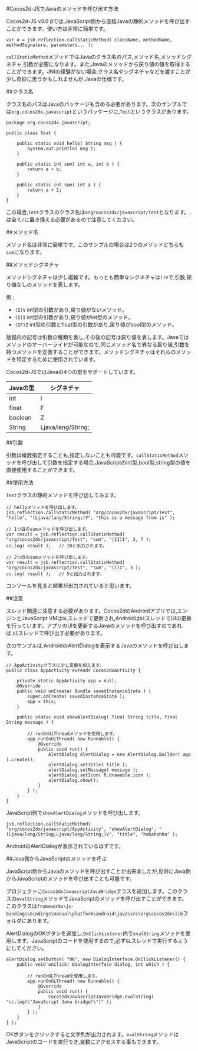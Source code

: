 #Cocos2d-JSでJavaのメソッドを呼び出す方法

Cocos2d-JS v3.0 βでは,JavaScript側から直接Javaの静的メソッドを呼び出すことができます。使い方は非常に簡単です。

```
var o = jsb.reflection.callStaticMethod( className, methodName, methodSignature, parameters... );
```

`callStaticMethod`メソッドではJavaのクラス名のパス,メソッド名,メソッドシグネチャ,引数が必要になります。また,Javaのメソッドから戻り値の値を取得することができます。JNIの経験がない場合,クラス名やシグネチャなどを渡すことが少し奇妙に思うかもしれませんが,Javaの仕様です。

##クラス名

クラス名のパスはJavaのパッケージも含める必要があります。次のサンプルでは`org.cocos2dx.javascript`というパッケージに,`Test`というクラスがあります。

```
package org.cocos2dx.javascript;

public class Test {
	
	public static void hello( String msg ) {
        System.out.println( msg );
	}
	
	public static int sum( int a, int b ) {
		return a + b;
	}
	
	public static int sum( int a ) {
		return a + 2;
	}
}
```

この場合,`Test`クラスのクラス名は`org/cocos2dx/javascript/Test`となります。`.`は全て`/`に置き換える必要があるので注意してください。

##メソッド名

メソッド名は非常に簡単です。このサンプルの場合は2つのメソッドどちらも`sum`になります。

##メソッドシグネチャ

メソッドシグネチャは少し複雑です。もっとも簡単なシグネチャは`()V`で,引数,戻り値なしのメソッドを表します。

例 :

- `(I)V`  int型の引数があり,戻り値がないメソッド。
- `(I)I`  int型の引数があり,戻り値がint型のメソッド。
- `(IF)Z` int型の引数とfloat型の引数があり,戻り値がbool型のメソッド。

括弧内の記号は引数の種類を表し,その後の記号は戻り値を表します。Javaではメソッドのオーバーライドが可能なので,同じメソッド名で異なる戻り値,引数を持つメソッドを定義することができます。メソッドシグネチャはそれらのメソッドを特定するために使用されています。

Cocos2d-JSではJavaの4つの型をサポートしています。

| Javaの型 | シグネチャ             |
| ---------- |-----               |             
| int        | I                  |
| float      | F                  |
| boolean    | Z                  |
| String     | Ljava/lang/String; |

##引数

引数は複数指定することも,指定しないことも可能です。`callStaticMethod`メソッドを呼び出して引数を指定する場合,JavaScriptのint型,bool型,string型の値を直接使用することができます。

##使用方法

`Test`クラスの静的メソッドを呼び出してみます。

```
// helloメソッドを呼び出します。
jsb.reflection.callStaticMethod( "org/cocos2dx/javascript/Test", "hello", "(Ljava/lang/String;)V", "this is a message from js" );

// 1つ目のsumメソッドを呼び出します。
var result = jsb.reflection.callStaticMethod( "org/cocos2dx/javascript/Test", "sum", "(II)I", 3, 7 );
cc.log( result );	// 10と出力されます。

// 2つ目のsumメソッドを呼び出します。
var result = jsb.reflection.callStaticMethod( "org/cocos2dx/javascript/Test", "sum", "(I)I", 3 );
cc.log( result );	// 5と出力されます。
```

コンソールを見ると結果が出力されていると思います。

##注意

スレッド関連に注意する必要があります。Cocos2dのAndroidアプリでは,エンジンとJavaScript VMは`GL`スレッドで更新され,Androidは`UI`スレッドでUIの更新を行っています。アプリのUIを更新するJavaのメソッドを呼び出すのであれば,`UI`スレッドで呼び出す必要があります。

次のサンプルは,AndroidのAlertDialogを表示するJavaのメソッドを呼び出します。

```
// AppActivityクラスに少し変更を加えます。
public class AppActivity extends Cocos2dxActivity {
	
	private static AppActivity app = null;
	@Override
	public void onCreate( Bundle savedInstanceState ) {
		super.onCreate( savedInstanceState );
		app = this;
	}
	
	public static void showAlertDialog( final String title, final String message ) {
		
		// runOnUiThreadメソッドを使用します。
		app.runOnUiThread( new Runnable() {
			@Override
			public void run() {
				AlertDialog alertDialog = new AlertDialog.Builder( app ).create();
				alertDialog.setTitle( title );
				alertDialog.setMessage( message );
				alertDialog.setIcon( R.drawable.icon );
				alertDialog.show();
			}
		} );
	}
}

```

JavaScript側で`showAlertDialog`メソッドを呼び出します。

```
jsb.reflection.callStaticMethod( "org/cocos2dx/javascript/AppActivity", "showAlertDialog", "(Ljava/lang/String;Ljava/lang/String;)V", "title", "hahahahha" );
```

AndroidのAlertDialogが表示されているはずです。

##Java側からJavaScriptのメソッドを呼ぶ

JavaScript側からJavaのメソッドを呼び出すことが出来ましたが,反対にJava側からJavaScriptのメソッドを呼び出すことも可能です。

プロジェクトに`Cocos2dxJavascriptJavaBridge`クラスを追加します。このクラスの`evalString`メソッドでJavaScriptのメソッドを呼び出すことができます。このクラスは`frameworks\js-bindings\bindings\manual\platform\android\java\src\org\cocos2dx\lib`フォルダにあります。

AlertDialogのOKボタンを追加し,`OnClickListener`内で`evalString`メソッドを使用します。JavaScriptのコードを使用するので,必ず`GL`スレッドで実行するようにしてください。

```
alertDialog.setButton( "OK", new DialogInterface.OnClickListener() {
	public void onClick( DialogInterface dialog, int which ) {

		// runOnGLThreadを使用します。
		app.runOnGLThread( new Runnable() {
			@Override
			public void run() {
				Cocos2dxJavascriptJavaBridge.evalString( "cc.log(\"JavaScript Java bridge!\")" );
			}
		} );
	}
} );
```

OKボタンをクリックすると文字列が出力されます。`evalString`メソッドはJavaScriptのコードを実行でき,変数にアクセスする事もできます。